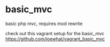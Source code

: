 # basic_mvc

basic php mvc, requires mod rewrite

check out this vagrant setup for the basic_mvc https://github.com/joewhat/vagrant_basic_mvc
